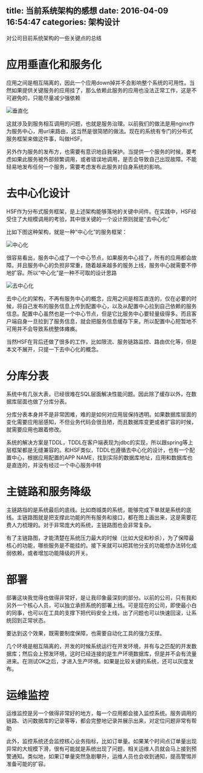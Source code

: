 title: 当前系统架构的感想
date: 2016-04-09 16:54:47
categories: 架构设计
---
对公司目前系统架构的一些关键点的总结
<!--more-->

# 应用垂直化和服务化

应用之间是相互隔离的，因此一个应用down掉并不会影响整个系统的可用性。当然如果提供关键服务的应用挂了，那么依赖此服务的应用也没法正常工作，这是不可避免的，只能尽量减少强依赖

![垂直化](http://pic.kyfxbl.com/czh.jpg)

这就涉及到服务相互调用的问题，也就是服务治理。以前我们的做法是用nginx作为服务中心，用url来路由，这当然是很简陋的做法。现在的系统有专门的分布式服务框架来做这件事，叫做HSF。

另外作为服务的发布方，也需要有意识地自我保护。当提供一个服务的时候，要考虑如果此服务被外部频繁调用，或者错误地调用，是否会导致自己出现故障。不能轻易地发布任何一个服务，需要考虑发布此服务对自身系统的影响。

# 去中心化设计

HSF作为分布式服务框架，是上述架构能够落地的关键中间件。在实践中，HSF经受住了大规模调用的考验，其中很关键的一个设计原则就是“去中心化”

比如下图这种架构，就是一种“中心化”的服务框架：

![中心化](http://pic.kyfxbl.com/fwzx.jpg)

很容易看出，服务中心成了一个中心节点，如果服务中心挂了，所有的应用都会故障。并且服务中心的负担非常重，随着越来越多的服务上线，服务中心就需要不停地扩容。所以“中心化”是一种不可取的设计思路

![去中心化](http://pic.kyfxbl.com/pzzx.jpg)

去中心化的架构，不再有服务中心的概念，应用之间是相互直连的，仅在必要的时候，将自己发布的服务信息上传到配置中心，以及从配置中心拉到自己依赖的服务信息。配置中心虽然也是一个中心节点，但是它比服务中心要轻量级得多。而且客户端自身一旦拉到了服务信息，就会把服务信息缓存下来，所以配置中心短暂地不可用并不会导致系统整体瘫痪。

当然HSF在背后还做了很多的工作，比如限流、服务链路监控、路由优化等，但是本文不展开，只提一下去中心化的概念。

# 分库分表

系统中有几张大表，已经很难在SQL层面解决性能问题。因此除了缓存以外，在数据库层面也做了分库分表。

分库分表本身并不是非常困难，难的是如何对应用层保持透明。如果数据库层面的变化需要应用层感知，不但业务代码会很丑陋，而且数据库变更或者扩容的时候，就需要应用也跟着修改。

系统的解决方案是TDDL，TDDL在客户端表现为jdbc的实现，所以跟spring等上层框架都是无缝兼容的。和HSF类似，TDDL也遵循去中心化的设计，也有一个配置中心，根据应用配置的APP NAME，找到实际的数据库地址，应用和数据库也是直连的，并没有经过一个中心服务中转

# 主链路和服务降级

主链路指的是系统最后的底线。比如商城类的系统，能够完成下单就是系统的底线。主链路图就是把支撑此功能的所有服务和接口，都在图上画出来，这是需要花费人力梳理的。对于非常庞大的系统，主链路图也会非常复杂。

有了主链路图，才能清楚在系统压力最大的时候（比如大促和秒杀），为了保障最核心的功能，哪些服务是不能挂的。接下来就可以把其他分支的功能想办法转化成弱依赖，或者增加功能降级的开关。

# 部署

部署这块我觉得也做得非常好，是让我印象最深刻的部分。以前的公司，只有我和另外一个核心人员，可以独立承担系统的部署上线。可是现在的公司，即使最小白的同事，也可以在工具的支撑下把代码安全上线，出了问题也可以快速回滚，让系统回到正常状态。

要达到这个效果，既需要制度保障，也需要自动化工具的强力支撑。

几个环境是相互隔离的，开发的时候系统运行在开发环境，并有与之匹配的开发数据库；然后会上预发环境，这时已经连接的是生产环境数据库，但是并不会有流量进来。在测试OK之后，才进入生产环境。如果是比较关键的系统，还可以灰度发布。

# 运维监控

运维监控是另一个做得非常好的地方，每一个应用都会接入监控系统。服务调用的链路、访问数据库的记录等等，都会完整地记录并展示出来，对定位问题非常有帮助

此外，监控系统还会监控核心业务指标，比如订单量。如果某个时间点订单量出现异常的大规模下滑，很有可能就是系统出现了问题，相关运维人员就会马上接到预警通知。类似地，如果订单量突然急剧攀升，运维人员也会收到通知，提高警惕并准备可能的扩容。